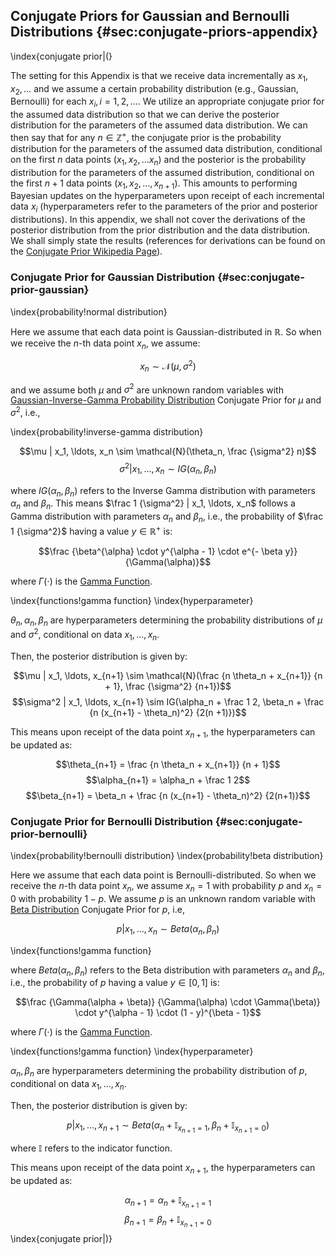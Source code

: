 ## Conjugate Priors for Gaussian and Bernoulli Distributions {#sec:conjugate-priors-appendix}
\index{conjugate prior|(}

The setting for this Appendix is that we receive data incrementally as $x_1, x_2, \ldots$ and we assume a certain probability distribution (e.g., Gaussian, Bernoulli) for each $x_i, i = 1, 2, \ldots$. We utilize an appropriate conjugate prior for the assumed data distribution so that we can derive the posterior distribution for the parameters of the assumed data distribution. We can then say that for any $n \in \mathbb{Z}^+$, the conjugate prior is the probability distribution for the parameters of the assumed data distribution, conditional on the first $n$ data points $(x_1, x_2, \ldots x_n)$ and the posterior is the probability distribution for the parameters of the assumed distribution, conditional on the first $n+1$ data points $(x_1, x_2, \ldots, x_{n+1})$. This amounts to performing Bayesian updates on the hyperparameters upon receipt of each incremental data $x_i$ (hyperparameters refer to the parameters of the prior and posterior distributions). In this appendix, we shall not cover the derivations of the posterior distribution from the prior distribution and the data distribution. We shall simply state the results (references for derivations can be found on the [Conjugate Prior Wikipedia Page](https://en.wikipedia.org/wiki/Conjugate_prior)).

### Conjugate Prior for Gaussian Distribution {#sec:conjugate-prior-gaussian}

\index{probability!normal distribution}

Here we assume that each data point is Gaussian-distributed in $\mathbb{R}$. So when we receive the $n$-th data point $x_n$, we assume:

$$x_n \sim \mathcal{N}(\mu, \sigma^2)$$

and we assume both $\mu$ and $\sigma^2$ are unknown random variables with [Gaussian-Inverse-Gamma Probability Distribution](https://en.wikipedia.org/wiki/Normal-inverse-gamma_distribution) Conjugate Prior for $\mu$ and $\sigma^2$, i.e.,

\index{probability!inverse-gamma distribution}

$$\mu | x_1, \ldots, x_n \sim \mathcal{N}(\theta_n, \frac {\sigma^2} n)$$
$$\sigma^2 | x_1, \ldots, x_n \sim IG(\alpha_n, \beta_n)$$

where $IG(\alpha_n, \beta_n)$ refers to the Inverse Gamma distribution with parameters $\alpha_n$ and $\beta_n$. This means $\frac 1 {\sigma^2} | x_1, \ldots, x_n$ follows a Gamma distribution with parameters $\alpha_n$ and $\beta_n$, i.e., the probability of $\frac 1 {\sigma^2}$ having a value $y \in \mathbb{R}^+$ is:

$$\frac {\beta^{\alpha} \cdot y^{\alpha - 1} \cdot e^{- \beta y}} {\Gamma(\alpha)}$$

where $\Gamma(\cdot)$ is the [Gamma Function](https://en.wikipedia.org/wiki/Gamma_function). 

\index{functions!gamma function}
\index{hyperparameter}

$\theta_n, \alpha_n, \beta_n$ are hyperparameters determining the probability distributions of $\mu$ and $\sigma^2$, conditional on data $x_1, \ldots, x_n$.

Then, the posterior distribution is given by:

$$\mu | x_1, \ldots, x_{n+1} \sim \mathcal{N}(\frac {n \theta_n + x_{n+1}} {n + 1}, \frac {\sigma^2} {n+1})$$
$$\sigma^2 | x_1, \ldots, x_{n+1} \sim IG(\alpha_n + \frac 1 2, \beta_n + \frac {n (x_{n+1} - \theta_n)^2} {2(n +1)})$$

This means upon receipt of the data point $x_{n+1}$, the hyperparameters can be updated as:

$$\theta_{n+1} = \frac {n \theta_n + x_{n+1}} {n + 1}$$
$$\alpha_{n+1} = \alpha_n + \frac 1 2$$
$$\beta_{n+1} = \beta_n + \frac {n (x_{n+1} - \theta_n)^2} {2(n+1)}$$

### Conjugate Prior for Bernoulli Distribution {#sec:conjugate-prior-bernoulli}

\index{probability!bernoulli distribution}
\index{probability!beta distribution}

Here we assume that each data point is Bernoulli-distributed. So when we receive the $n$-th data point $x_n$, we assume $x_n = 1$ with probability $p$ and $x_n = 0$ with probability $1-p$. We assume $p$ is an unknown random variable with [Beta Distribution](https://en.wikipedia.org/wiki/Beta_distribution) Conjugate Prior for $p$, i.e, 

$$p | x_1, \ldots, x_n \sim Beta(\alpha_n, \beta_n)$$

\index{functions!gamma function}

where $Beta(\alpha_n, \beta_n)$ refers to the Beta distribution with parameters $\alpha_n$ and $\beta_n$, i.e., the probability of $p$ having a value $y \in [0, 1]$ is:

$$\frac {\Gamma(\alpha + \beta)} {\Gamma(\alpha) \cdot \Gamma(\beta)} \cdot y^{\alpha - 1} \cdot (1 - y)^{\beta - 1}$$

where $\Gamma(\cdot)$ is the [Gamma Function](https://en.wikipedia.org/wiki/Gamma_function). 

\index{functions!gamma function}
\index{hyperparameter}

$\alpha_n, \beta_n$ are hyperparameters determining the probability distribution of $p$, conditional on data $x_1, \ldots, x_n$.

Then, the posterior distribution is given by:

$$p | x_1, \ldots, x_{n+1} \sim Beta(\alpha_n + \mathbb{I}_{x_{n+1} = 1}, \beta_n + \mathbb{I}_{x_{n+1} = 0})$$

where $\mathbb{I}$ refers to the indicator function.

This means upon receipt of the data point $x_{n+1}$, the hyperparameters can be updated as:

$$\alpha_{n+1} = \alpha_n + \mathbb{I}_{x_{n+1} = 1}$$
$$\beta_{n+1} = \beta_n + \mathbb{I}_{x_{n+1} = 0}$$
\index{conjugate prior|)}
